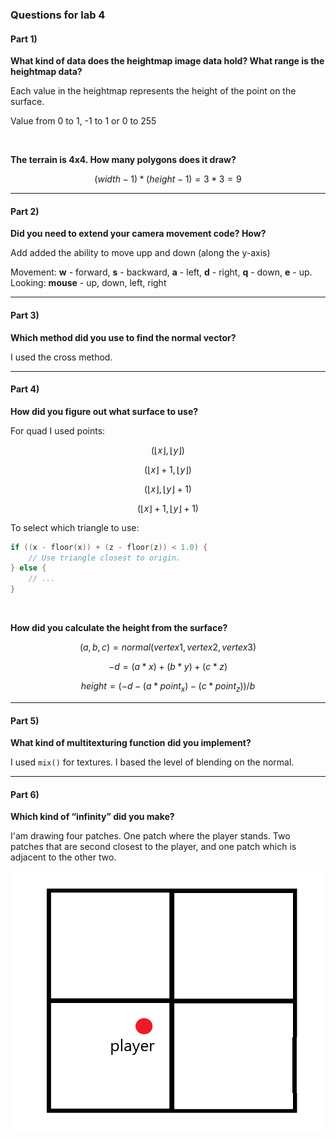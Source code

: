 ### Questions for lab 4

#### Part 1)

**What kind of data does the heightmap image data hold? What range is the heightmap data?**

Each value in the heightmap represents the height of the point on the surface. 

Value from 0 to 1, -1 to 1 or 0 to 255



</br>

**The terrain is 4x4. How many polygons does it draw?**

```math
(width-1) * (height-1) = 3 * 3 = 9
```


----

#### Part 2)

**Did you need to extend your camera movement code? How?**

Add added the ability to move upp and down (along the y-axis)

Movement: **w** - forward, **s** - backward, **a** - left, **d** - right, **q** - down, **e** - up. 
Looking: **mouse** - up, down, left, right


----

#### Part 3)

**Which method did you use to find the normal vector?**

I used the cross method.


----

#### Part 4)

**How did you figure out what surface to use?**

For quad I used points:
```math
(⌊x⌋, ⌊y⌋)
```
```math
(⌊x⌋ + 1, ⌊y⌋)
```
```math
(⌊x⌋, ⌊y⌋ + 1)
```
```math
(⌊x⌋ + 1, ⌊y⌋ + 1)
```

To select which triangle to use:
```C
if ((x - floor(x)) + (z - floor(z)) < 1.0) {
    // Use triangle closest to origin.
} else {
    // ...
}
```


</br>

**How did you calculate the height from the surface?**
```math
(a, b, c) = normal(vertex1, vertex2, vertex3)
```
```math
- d = (a * x) + (b * y) + (c * z)
```
```math
height = (- d - (a * point_x) - (c * point_z)) / b
```


----

#### Part 5)

**What kind of multitexturing function did you implement?**

I used `mix()` for textures. I based the level of blending on the normal. 


----

#### Part 6)

**Which kind of “infinity” did you make?**

I'am drawing four patches. One patch where the player stands. Two patches that are second closest to the player, and one patch which is adjacent to the other two.

![alt text](answer-part6-image.png "Patches drawn based on player position")




